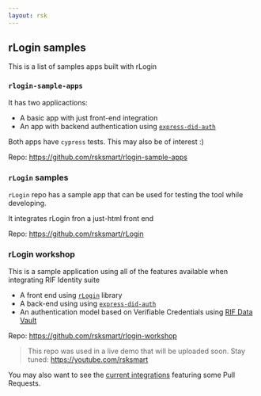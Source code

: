 ```yaml
---
layout: rsk
---
```


## rLogin samples

This is a list of samples apps built with rLogin

### `rlogin-sample-apps`

It has two applicactions:
- A basic app with just front-end integration
- An app with backend authentication using [`express-did-auth`](https://github.com/rsksmart/express-did-auth)

Both apps have `cypress` tests. This may also be of interest :)

Repo: https://github.com/rsksmart/rlogin-sample-apps

### `rLogin` samples

`rLogin` repo has a sample app that can be used for testing the tool while developing.

It integrates rLogin fron a just-html front end

Repo: https://github.com/rsksmart/rLogin

### rLogin workshop

This is a sample application using all of the features available when integrating RIF Identity suite

- A front end using [`rLogin`](https://github.com/rsksmart/rLogin) library
- A back-end using using [`express-did-auth`](https://github.com/rsksmart/express-did-auth)
- An authentication model based on Verifiable Credentials using [RIF Data Vault](https://github.com/rsksmart/rif-data-vault)

Repo: https://github.com/rsksmart/rlogin-workshop

> This repo was used in a live demo that will be uploaded soon. Stay tuned: https://youtube.com/rsksmart

You may also want to see the [current integrations](../integrations) featuring some Pull Requests.
